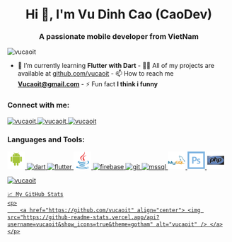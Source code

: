 <h1 align="center">Hi 👋, I'm Vu Dinh Cao (CaoDev)</h1>
<h3 align="center">A passionate mobile developer from VietNam</h3>

<p align="left"><img src="https://komarev.com/ghpvc/?username=vucaoit&label=Profile%20views&color=0e75b6&style=flat" alt="vucaoit" /></p>

- 🌱 I’m currently learning **Flutter with Dart** - 👨‍💻 All of my projects are available at [github.com/vucaoit](github.com/vucaoit) - 📫 How to reach me **Vucaoit@gmail.com** - ⚡ Fun fact **I think i funny**

<h3 align="left">Connect with me:</h3>
<p align="left">
    <a href="https://stackoverflow.com/users/vucaoit" target="_blank">
        <img align="center" src="https://raw.githubusercontent.com/rahuldkjain/github-profile-readme-generator/master/src/images/icons/Social/stack-overflow.svg" alt="vucaoit" height="30" width="40" />
    </a>
    <a href="https://fb.com/vucaoit" target="_blank">
        <img align="center" src="https://raw.githubusercontent.com/rahuldkjain/github-profile-readme-generator/master/src/images/icons/Social/facebook.svg" alt="vucaoit" height="30" width="40" />
    </a>
    <a href="https://instagram.com/vucaoit" target="_blank">
        <img align="center" src="https://raw.githubusercontent.com/rahuldkjain/github-profile-readme-generator/master/src/images/icons/Social/instagram.svg" alt="vucaoit" height="30" width="40" />
    </a>
</p>
<h3 align="left">Languages and Tools:</h3>
<p align="left">
    <a href="https://developer.android.com" target="_blank"> <img src="https://raw.githubusercontent.com/devicons/devicon/master/icons/android/android-original-wordmark.svg" alt="android" width="40" height="40" /> </a>
    <a href="https://dart.dev" target="_blank"> <img src="https://www.vectorlogo.zone/logos/dartlang/dartlang-icon.svg" alt="dart" width="40" height="40" /> </a>
    <a href="https://flutter.dev" target="_blank"> <img src="https://www.vectorlogo.zone/logos/flutterio/flutterio-icon.svg" alt="flutter" width="40" height="40" /> </a>
    <a href="https://www.java.com" target="_blank"> <img src="https://raw.githubusercontent.com/devicons/devicon/master/icons/java/java-original.svg" alt="java" width="40" height="40" /> </a>
    <a href="https://firebase.google.com/" target="_blank"> <img src="https://www.vectorlogo.zone/logos/firebase/firebase-icon.svg" alt="firebase" width="40" height="40" /> </a>
    <a href="https://git-scm.com/" target="_blank"> <img src="https://www.vectorlogo.zone/logos/git-scm/git-scm-icon.svg" alt="git" width="40" height="40" /> </a>
    <a href="https://www.microsoft.com/en-us/sql-server" target="_blank"> <img src="https://www.svgrepo.com/show/303229/microsoft-sql-server-logo.svg" alt="mssql" width="40" height="40" /> </a>
    <a href="https://www.mysql.com/" target="_blank"> <img src="https://raw.githubusercontent.com/devicons/devicon/master/icons/mysql/mysql-original-wordmark.svg" alt="mysql" width="40" height="40" /> </a>
    <a href="https://www.photoshop.com/en" target="_blank"> <img src="https://raw.githubusercontent.com/devicons/devicon/master/icons/photoshop/photoshop-line.svg" alt="photoshop" width="40" height="40" /> </a>
    <a href="https://www.php.net" target="_blank"> <img src="https://raw.githubusercontent.com/devicons/devicon/master/icons/php/php-original.svg" alt="php" width="40" height="40" /> </a>
</p>

<a href="https://github.com/vucaoit" align="start">
    <img src="https://github-readme-stats.vercel.app/api/top-langs/?username=vucaoit&theme=gotham&hide_langs_below=1" alt="vucaoit" />

    📈 My GitHub Stats
    <p>
        <a href="https://github.com/vucaoit" align="center"> <img src="https://github-readme-stats.vercel.app/api?username=vucaoit&show_icons=true&theme=gotham" alt="vucaoit" /> </a>
    </p>
</a>
